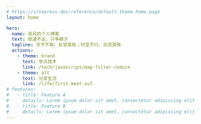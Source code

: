 ```yaml
---
# https://vitepress.dev/reference/default-theme-home-page
layout: home

hero:
  name: 渐风的个人博客
  text: 欲速不达，只争朝夕
  tagline: 天予不取，反受其咎；时至不行，反受其殃
  actions:
    - theme: brand
      text: 学点技术
      link: /tech/javascript/map-filter-reduce
    - theme: alt
      text: 分享生活
      link: /life/first-meet-su7
# features:
#   - title: Feature A
#     details: Lorem ipsum dolor sit amet, consectetur adipiscing elit
#   - title: Feature B
#     details: Lorem ipsum dolor sit amet, consectetur adipiscing elit
---
```

